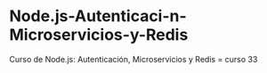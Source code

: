 # Node.js-Autenticaci-n-Microservicios-y-Redis
Curso de Node.js: Autenticación, Microservicios y Redis = curso 33
